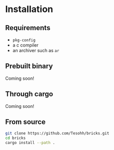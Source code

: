 # Installation

## Requirements
- `pkg-config`
- a c compiler
- an archiver such as `ar`

## Prebuilt binary
Coming soon!

## Through cargo
Coming soon!

## From source
```sh
git clone https://github.com/Tesohh/bricks.git
cd bricks
cargo install --path .
```
